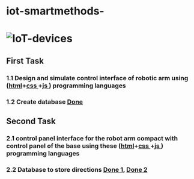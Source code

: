 # iot-smartmethods- 
# ![IoT-devices](https://user-images.githubusercontent.com/74243095/130327934-0b42a95a-781d-46ce-b98c-0f2ed0d7a921.jpg)


## First Task 
### 1.1  Design and simulate control interface of robotic arm using ([html](https://github.com/khulud1998/iot-smartmethods/blob/main/index.html)+[css ](https://github.com/khulud1998/iot-smartmethods/blob/main/master.css)+[js ](https://github.com/khulud1998/iot-smartmethods/blob/main/main.js)) programming languages 
### 1.2 Create database [Done ](https://github.com/khulud1998/iot-smartmethods/blob/main/Control.php)


## Second Task 
### 2.1  control panel interface for the robot arm compact with control panel of the base using these ([html](https://github.com/khulud1998/iot-smartmethods/blob/main/index2.html)+[css ](https://github.com/khulud1998/iot-smartmethods/blob/main/master2.css)+[js ](https://github.com/khulud1998/iot-smartmethods/blob/main/main2.js)) programming languages 
### 2.2 Database to store directions [Done 1](https://github.com/khulud1998/iot-smartmethods/blob/main/Control.php), [Done 2](https://github.com/khulud1998/iot-smartmethods/blob/main/control2.php)
